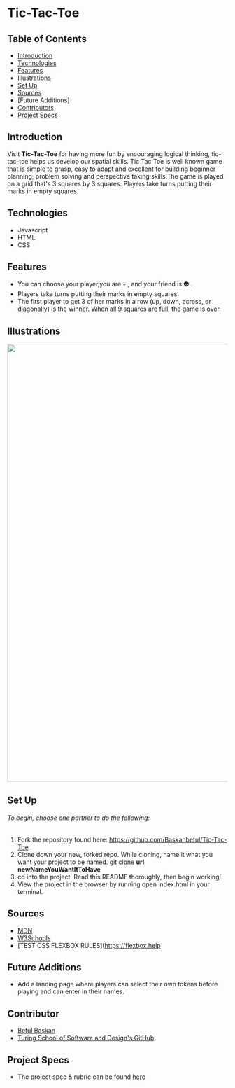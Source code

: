 # Tic-Tac-Toe

## Table of Contents

  - [Introduction](#introduction)
  - [Technologies](#technologies)
  - [Features](#features)
  - [Illustrations](#illustrations)
  - [Set Up](#set-up)
  - [Sources](#sources)
  - [Future Additions]
  - [Contributors](#contributors)
  - [Project Specs](#project-specs)

## Introduction

Visit **Tic-Tac-Toe**  for having more fun by encouraging logical thinking, tic-tac-toe helps us develop our spatial skills. Tic Tac Toe is well known game that is simple to grasp, easy to adapt and excellent for building beginner planning, problem solving and perspective taking skills.The game is played on a grid that's 3 squares by 3 squares. Players take turns putting their marks in empty squares.


## Technologies
  - Javascript
  - HTML
  - CSS

## Features

  - You can choose your player,you are 💀 , and your friend is 👽 .
  - Players take turns putting their marks in empty squares.
  - The first player to get 3 of her marks in a row (up, down, across, or diagonally) is the winner. When all 9 squares are full, the game is over.

## Illustrations

<img width="1060" height="1000" src="https://c.tenor.com/tgOpFtPm0ZIAAAAC/scooby-skull.gif" />

## Set Up

###### To begin, choose one partner to do the following:

1. Fork the repository found here: https://github.com/Baskanbetul/Tic-Tac-Toe .
2. Clone down your new, forked repo. While cloning, name it what you want your project to be named. git clone **url** **newNameYouWantItToHave**
3. cd into the project. Read this README thoroughly, then begin working!
3. View the project in the browser by running open index.html in your terminal.

## Sources
  - [MDN](https://developer.mozilla.org/en-US/)
  - [W3Schools](https://www.w3schools.com/)
  - [TEST CSS FLEXBOX RULES](https://flexbox.help

## Future Additions

- Add a landing page where players can select their own tokens before playing and can enter in their names.


## Contributor
  - [Betul Baskan](https://github.com/Baskanbetul)
  - [Turing School of Software and Design's GitHub](https://github.com/turingschool-examples)

## Project Specs
  - The project spec & rubric can be found [here](https://github.com/Baskanbetul/Tic-Tac-Toe)
